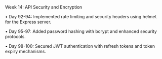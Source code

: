 Week 14: API Security and Encryption



•	Day 92-94: Implemented rate limiting and security headers using helmet for the Express server.


•	Day 95-97: Added password hashing with bcrypt and enhanced security protocols.



•	Day 98-100: Secured JWT authentication with refresh tokens and token expiry mechanisms.
